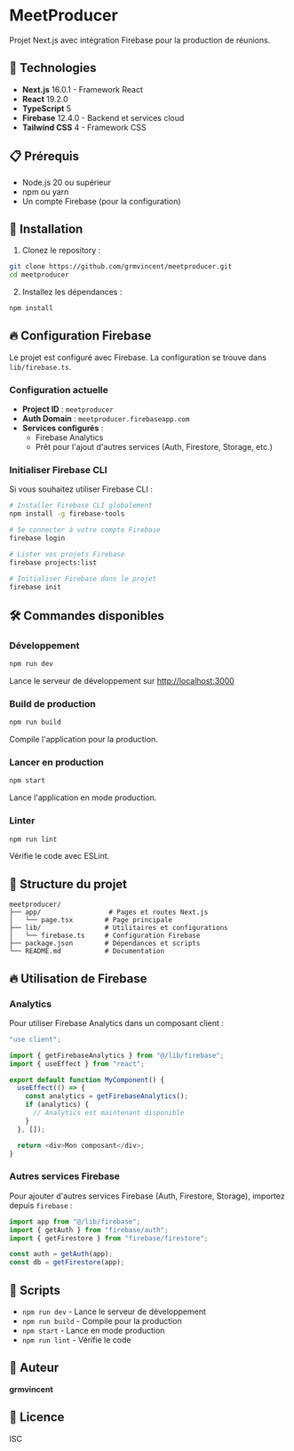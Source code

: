 # MeetProducer

Projet Next.js avec intégration Firebase pour la production de réunions.

## 🚀 Technologies

- **Next.js** 16.0.1 - Framework React
- **React** 19.2.0
- **TypeScript** 5
- **Firebase** 12.4.0 - Backend et services cloud
- **Tailwind CSS** 4 - Framework CSS

## 📋 Prérequis

- Node.js 20 ou supérieur
- npm ou yarn
- Un compte Firebase (pour la configuration)

## 🔧 Installation

1. Clonez le repository :
```bash
git clone https://github.com/grmvincent/meetproducer.git
cd meetproducer
```

2. Installez les dépendances :
```bash
npm install
```

## 🔥 Configuration Firebase

Le projet est configuré avec Firebase. La configuration se trouve dans `lib/firebase.ts`.

### Configuration actuelle

- **Project ID** : `meetproducer`
- **Auth Domain** : `meetproducer.firebaseapp.com`
- **Services configurés** :
  - Firebase Analytics
  - Prêt pour l'ajout d'autres services (Auth, Firestore, Storage, etc.)

### Initialiser Firebase CLI

Si vous souhaitez utiliser Firebase CLI :

```bash
# Installer Firebase CLI globalement
npm install -g firebase-tools

# Se connecter à votre compte Firebase
firebase login

# Lister vos projets Firebase
firebase projects:list

# Initialiser Firebase dans le projet
firebase init
```

## 🛠️ Commandes disponibles

### Développement

```bash
npm run dev
```

Lance le serveur de développement sur [http://localhost:3000](http://localhost:3000)

### Build de production

```bash
npm run build
```

Compile l'application pour la production.

### Lancer en production

```bash
npm start
```

Lance l'application en mode production.

### Linter

```bash
npm run lint
```

Vérifie le code avec ESLint.

## 📁 Structure du projet

```
meetproducer/
├── app/                 # Pages et routes Next.js
│   └── page.tsx        # Page principale
├── lib/                # Utilitaires et configurations
│   └── firebase.ts     # Configuration Firebase
├── package.json        # Dépendances et scripts
└── README.md           # Documentation
```

## 🔥 Utilisation de Firebase

### Analytics

Pour utiliser Firebase Analytics dans un composant client :

```typescript
"use client";

import { getFirebaseAnalytics } from "@/lib/firebase";
import { useEffect } from "react";

export default function MyComponent() {
  useEffect(() => {
    const analytics = getFirebaseAnalytics();
    if (analytics) {
      // Analytics est maintenant disponible
    }
  }, []);

  return <div>Mon composant</div>;
}
```

### Autres services Firebase

Pour ajouter d'autres services Firebase (Auth, Firestore, Storage), importez depuis `firebase` :

```typescript
import app from "@/lib/firebase";
import { getAuth } from "firebase/auth";
import { getFirestore } from "firebase/firestore";

const auth = getAuth(app);
const db = getFirestore(app);
```

## 📝 Scripts

- `npm run dev` - Lance le serveur de développement
- `npm run build` - Compile pour la production
- `npm start` - Lance en mode production
- `npm run lint` - Vérifie le code

## 👤 Auteur

**grmvincent**

## 📄 Licence

ISC
